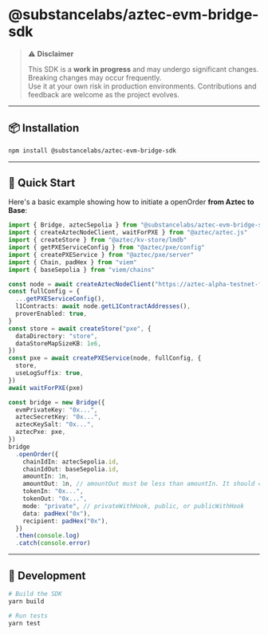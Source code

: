 # @substancelabs/aztec-evm-bridge-sdk

> ⚠️ **Disclaimer**
>
> This SDK is a **work in progress** and may undergo significant changes. Breaking changes may occur frequently.  
> Use it at your own risk in production environments. Contributions and feedback are welcome as the project evolves.

---

## 📦 Installation

```bash
npm install @substancelabs/aztec-evm-bridge-sdk
```

---

## 🚀 Quick Start

Here's a basic example showing how to initiate a openOrder **from Aztec to Base**:

```ts
import { Bridge, aztecSepolia } from "@substancelabs/aztec-evm-bridge-sdk"
import { createAztecNodeClient, waitForPXE } from "@aztec/aztec.js"
import { createStore } from "@aztec/kv-store/lmdb"
import { getPXEServiceConfig } from "@aztec/pxe/config"
import { createPXEService } from "@aztec/pxe/server"
import { Chain, padHex } from "viem"
import { baseSepolia } from "viem/chains"

const node = await createAztecNodeClient("https://aztec-alpha-testnet-fullnode.zkv.xyz")
const fullConfig = {
  ...getPXEServiceConfig(),
  l1Contracts: await node.getL1ContractAddresses(),
  proverEnabled: true,
}
const store = await createStore("pxe", {
  dataDirectory: "store",
  dataStoreMapSizeKB: 1e6,
})
const pxe = await createPXEService(node, fullConfig, {
  store,
  useLogSuffix: true,
})
await waitForPXE(pxe)

const bridge = new Bridge({
  evmPrivateKey: "0x...",
  aztecSecretKey: "0x...",
  aztecKeySalt: "0x...",
  aztecPxe: pxe,
})
bridge
  .openOrder({
    chainIdIn: aztecSepolia.id,
    chainIdOut: baseSepolia.id,
    amountIn: 1n,
    amountOut: 1n, // amountOut must be less than amountIn. It should count the slippage
    tokenIn: "0x...",
    tokenOut: "0x...", 
    mode: "private", // privateWithHook, public, or publicWithHook
    data: padHex("0x"),
    recipient: padHex("0x"),
  })
  .then(console.log)
  .catch(console.error)
```

---


## 🧪 Development

```bash
# Build the SDK
yarn build

# Run tests
yarn test
```